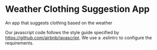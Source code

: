 # Weather Clothing Suggestion App

An app that suggests clothing based on the weather

Our javascript code follows the style guide specified by https://github.com/airbnb/javascript. We use a .eslintrc to configure the requirements. 
